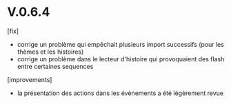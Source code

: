 # V.0.6.4

[fix]
* corrige un problème qui empêchait plusieurs import successifs (pour les thèmes et les histoires)
* corrige un problème dans le lecteur d'histoire qui provoquaient des flash entre certaines sequences

[improvements]
* la présentation des actions dans les évènements a été légèrement revue
